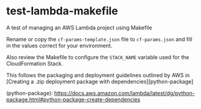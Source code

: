 # test-lambda-makefile

A test of managing an AWS Lambda project using Makefile

Rename or copy the `cf-params-template.json` file to `cf-params.json`
and fill in the values correct for your environment.

Also review the Makefile to configure the `STACK_NAME` variable used
for the CloudFormation Stack.

This follows the packaging and deployment guidelines outlined by AWS in
[Creating a .zip deployment package with dependencies][python-package]

(python-package): https://docs.aws.amazon.com/lambda/latest/dg/python-package.html#python-package-create-dependencies

